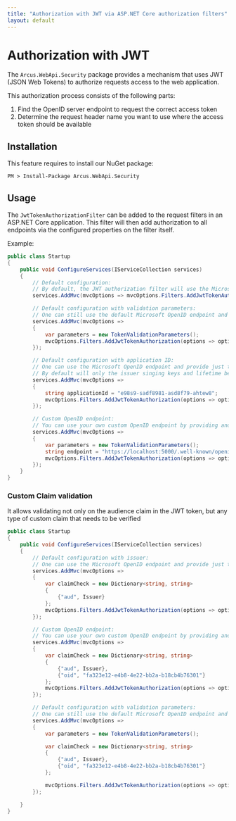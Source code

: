```yaml
---
title: "Authorization with JWT via ASP.NET Core authorization filters"
layout: default
---
```


# Authorization with JWT

The `Arcus.WebApi.Security` package provides a mechanism that uses JWT (JSON Web Tokens) to authorize requests access to the web application.

This authorization process consists of the following parts:
1. Find the OpenID server endpoint to request the correct access token
2. Determine the request header name you want to use where the access token should be available

## Installation

This feature requires to install our NuGet package:

```shell
PM > Install-Package Arcus.WebApi.Security
```

## Usage

The `JwtTokenAuthorizationFilter` can be added to the request filters in an <span>ASP.NET</span> Core application.
This filter will then add authorization to all endpoints via the configured properties on the filter itself.

Example:

```csharp
public class Startup
{
    public void ConfigureServices(IServiceCollection services)
    {
        // Default configuration:
        // By default, the JWT authorization filter will use the Microsoft 'https://login.microsoftonline.com/common/v2.0/.well-known/openid-configuration' OpenID endpoint to request the configuration.
        services.AddMvc(mvcOptions => mvcOptions.Filters.AddJwtTokenAuthorization());

        // Default configuration with validation parameters:
        // One can still use the default Microsoft OpenID endpoint and provide additional validation parameters to manipulate how the JWT token should be validated.
        services.AddMvc(mvcOptions => 
        {
            var parameters = new TokenValidationParameters();
            mvcOptions.Filters.AddJwtTokenAuthorization(options => options.JwtTokenReader = new JwtTokenReader(parameters));
        });

        // Default configuration with application ID:
        // One can use the Microsoft OpenID endpoint and provide just the application ID as input for the validation parameters. 
        // By default will only the issuer singing keys and lifetime be validated.
        services.AddMvc(mvcOptions => 
        {
            string applicationId = "e98s9-sadf8981-asd8f79-ahtew8";
            mvcOptions.Filters.AddJwtTokenAuthorization(options => options.JwtTokenReader = new JwtTokenReader(applicationId));
        });

        // Custom OpenID endpoint:
        // You can use your own custom OpenID endpoint by providing another the endpoint in the options; additionally with custom validation parameters how the JWT token should be validated.
        services.AddMvc(mvcOptions => 
        {
            var parameters = new TokenValidationParameters();
            string endpoint = "https://localhost:5000/.well-known/openid-configuration";
            mvcOptions.Filters.AddJwtTokenAuthorization(options => options.JwtTokenReader = new JwtTokenReader(parameters, endpoint));
        });
    }
}
```

### Custom Claim validation

It allows validating not only on the audience claim in the JWT token, but any type of custom claim that needs to be verified

```csharp
public class Startup
{
    public void ConfigureServices(IServiceCollection services)
    {
        // Default configuration with issuer:
        // One can use the Microsoft OpenID endpoint and provide just the issuer as input for the validation parameters.         
        services.AddMvc(mvcOptions => 
        {
            var claimCheck = new Dictionary<string, string>
            {
                {"aud", Issuer}
            };
            mvcOptions.Filters.AddJwtTokenAuthorization(options => options.JwtTokenReader = new JwtTokenReader(claimCheck));
        });

        // Custom OpenID endpoint:
        // You can use your own custom OpenID endpoint by providing another the endpoint in the options; additionally with custom validation parameters and custom claims to manipulate how the JWT token should be validated.
        services.AddMvc(mvcOptions => 
        {
            var claimCheck = new Dictionary<string, string>
            {
                {"aud", Issuer},
                {"oid", "fa323e12-e4b8-4e22-bb2a-b18cb4b76301"}
            };
            mvcOptions.Filters.AddJwtTokenAuthorization(options => options.JwtTokenReader = new JwtTokenReader(parameters, endpoint, claimCheck));
        });

        // Default configuration with validation parameters:
        // One can still use the default Microsoft OpenID endpoint and provide additional validation parameters and custom claims to manipulate how the JWT token should be validated.
        services.AddMvc(mvcOptions => 
        {
            var parameters = new TokenValidationParameters();

            var claimCheck = new Dictionary<string, string>
            {
                {"aud", Issuer},
                {"oid", "fa323e12-e4b8-4e22-bb2a-b18cb4b76301"}
            };

            mvcOptions.Filters.AddJwtTokenAuthorization(options => options.JwtTokenReader = new JwtTokenReader(parameters, claimCheck));
        });

    }
}
```